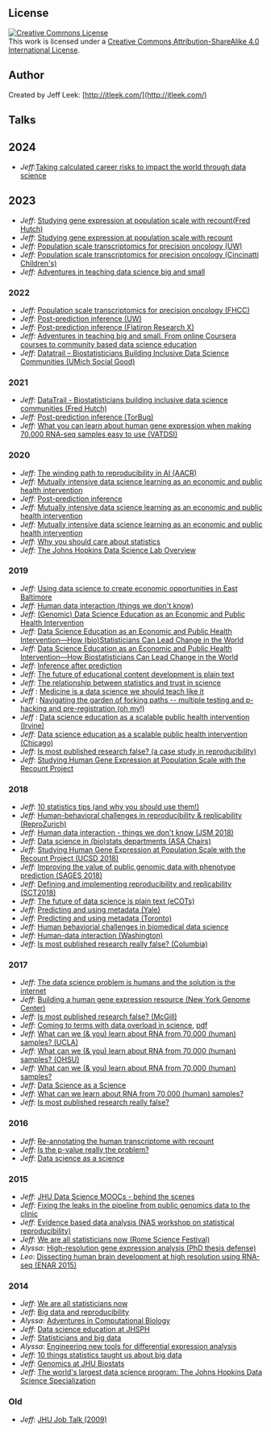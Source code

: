 ## License 

<a rel="license" href="http://creativecommons.org/licenses/by-sa/4.0/"><img alt="Creative Commons License" style="border-width:0" src="https://i.creativecommons.org/l/by-sa/4.0/88x31.png" /></a><br />This work is licensed under a <a rel="license" href="http://creativecommons.org/licenses/by-sa/4.0/">Creative Commons Attribution-ShareAlike 4.0 International License</a>.

## Author

Created by Jeff Leek: [http://jtleek.com/](http://jtleek.com/)


## Talks

## 2024

* _Jeff_:[Taking calculated career risks to impact the world through data science](https://docs.google.com/presentation/d/1K4vmgHlBTuCKamvbYi4UeZdMGweY52wRyo-UCaVkFwU/edit?usp=sharing)

## 2023
* _Jeff_: [Studying gene expression at population scale with recount(Fred Hutch)](https://docs.google.com/presentation/d/16LHYHkr8OqcbOdMUSDum2_0lL4yZPZjh/edit?usp=sharing&ouid=101173740013479774353&rtpof=true&sd=true)
* _Jeff_: [Studying gene expression at population scale with recount](https://docs.google.com/presentation/d/1wQxh9ZRn-hTebmuWkU1jiE6JN4oLmrTx/edit?usp=sharing&ouid=101173740013479774353&rtpof=true&sd=true)
* _Jeff_: [Population scale transcriptomics for precision oncology (UW)](https://docs.google.com/presentation/d/1qZ2Inb3SeHvdpHnmiIdFpGUflJcmPBee/edit?usp=sharing&ouid=101173740013479774353&rtpof=true&sd=true)
* _Jeff_: [Population scale transcriptomics for precision oncology (Cincinatti Children's)](https://docs.google.com/presentation/d/1Zuq0vopjmxhARn1vmZcUU1QbsQn8Typh/edit?usp=sharing&ouid=101173740013479774353&rtpof=true&sd=true)
* _Jeff_: [Adventures in teaching data science big and small](https://docs.google.com/presentation/d/13zLvvgpd6uwy9My6dE9ww58np8xM2XdOY1W-uNYh90I/edit?usp=sharing)

### 2022

* _Jeff_: [Population scale transcriptomics for precision oncology (FHCC)](https://docs.google.com/presentation/d/1sxwfP4ieBUSlvYc5WNL3I8w06J8rV6I3/edit?usp=sharing&ouid=101173740013479774353&rtpof=true&sd=true)
* _Jeff_: [Post-prediction inference (UW)](https://docs.google.com/presentation/d/1vOaxombdaBdggtnPX1UVsAUSq6ueuwB6eE8HNZylqf4/edit?usp=sharing)
* _Jeff_: [Post-prediction inference (Flatiron Research X)](https://docs.google.com/presentation/d/1QuEOxXoE9A55Fzt4ciBAVA99AEnRJn9jHbcKgtq_5U8/edit?usp=sharing)
* _Jeff_: [Adventures in teaching big and small. From online Coursera courses to community based data science education](https://docs.google.com/presentation/d/1O5g1T7SjPMoIvvC1_FbaZU7vqZ_riqihXFd3Uebc_ZA/edit?usp=sharing)
* _Jeff_: [Datatrail – Biostatisticians Building Inclusive Data Science Communities
 (UMich Social Good)](https://docs.google.com/presentation/d/1GfwTx3MCe32wNy6NDodMpDk5vJSLX1CqIo_E7ynTfq0/edit?usp=sharing)

### 2021

* _Jeff_: [DataTrail - Biostatisticians building inclusive data science communities (Fred Hutch)](https://docs.google.com/presentation/d/16b2qsOiRMxQBqfqUWnIToQAhMwMvHuh82WODc38Oovc/edit?usp=sharing)
* _Jeff_: [Post-prediction inference (TorBug)](https://docs.google.com/presentation/d/1P8duLvRdmJDbNdGyEHgQ98k2zsiZ7l7mQ0CrirwimHI/edit?usp=sharing)
* _Jeff_: [What you can learn about human gene expression when making 70,000 RNA-seq samples easy to use (VATDSI)
](https://docs.google.com/presentation/d/1-M07fMf7fE4aLr_vGspFQnP26nxiWS7Z1jB0Emm7PLQ/edit?usp=sharing)

### 2020

* _Jeff_: [The winding path to reproducibility in AI (AACR)](https://docs.google.com/presentation/d/16VP2Dkd3Q5LnZ9gc8814QpRF4r72ZgHg0O1HyXf89Yo/edit?usp=sharing)
* _Jeff_: [Mutually intensive data science learning as an economic and public health intervention](https://docs.google.com/presentation/d/1XT0GTYLdDxn59VRF8kbWtcbNwfiEWB3RHnrcgxbvI-E/edit?usp=sharing)
* _Jeff_: [Post-prediction inference](https://docs.google.com/presentation/d/1a85l3QOtnuO_1mjGnqEXnluk0jQXGuol_E0udQ9-fvk/edit?usp=sharing)
* _Jeff_: [Mutually intensive data science learning as an economic and public health intervention](https://docs.google.com/presentation/d/17e8r1ZpjHmLQq49JTEV5t-wR2j-8hnOpAoxuk1_-VzU/edit?usp=sharing)
* _Jeff_: [Mutually intensive data science learning as an economic and public health intervention ](https://docs.google.com/presentation/d/1siaFeo2ES6VKog3ksFF-5IUeuUbP4yUQUc0bK5JDnlQ/edit?usp=sharing)
* _Jeff_: [Why you should care about statistics](https://docs.google.com/presentation/d/1VdEM9RIBKE1lkd590q3RXB0cbghjfOWhLUtcxxnb9vM/edit?usp=sharing)
* _Jeff_: [The Johns Hopkins Data Science Lab Overview](https://docs.google.com/presentation/d/15hmde7rCTI6GKwydLchK4qgJws0uafbIoriRH_BvQfk/edit?usp=sharing)

### 2019

* _Jeff_: [Using data science to create economic opportunities in East Baltimore](https://docs.google.com/presentation/d/1ZMrlruXg5yZJPEdKVt5wyMwG89k2e8_maPuFhQwf5u0/edit?usp=sharing)
* _Jeff_: [Human data interaction (things we don't know)](https://docs.google.com/presentation/d/1_DdyJbITRwRI-iY2S6fL9EiPL28ViefHvh0lmyBh8hU/edit?usp=sharing)
* _Jeff_: [(Genomic) Data Science Education as an Economic and Public Health Intervention](https://docs.google.com/presentation/d/1nBzGsFYLaYRYfxS0bu53CjYw6Gd4lEoJACdrVW6oBjQ/edit?usp=sharing)
* _Jeff_: [Data Science Education as an Economic and Public Health Intervention—How (bio)Statisticians Can Lead Change in the World](https://docs.google.com/presentation/d/19EZ0cjULt8RKcEG1unsHL3bnV_zwzRq5Uyj9DLajQxM/edit?usp=sharing)
* _Jeff_: [Data Science Education as an Economic and Public Health Intervention—How Biostatisticians Can Lead Change in the World](https://docs.google.com/presentation/d/1MG_7HmZ1tTsepuka3NILxoAwkb3hD8_y4zA2tbWBMbU/edit?usp=sharing)
* _Jeff_: [Inference after prediction](https://docs.google.com/presentation/d/1KPwql_YeVXyUImd9ZL4w2IGUduaN6c4DEbVuLn5vif4/edit?usp=sharing)
* _Jeff_: [The future of educational content development is plain text](https://docs.google.com/presentation/d/16z5tJAJvW5bqheGr3UgfIdaugohWBuIIImif7n6x7kI/edit?usp=sharing)
* _Jeff_: [The relationship between statistics and trust in science](https://docs.google.com/presentation/d/1mWhuyCTFEJSzCqLQrRxgsdyi2h7NhIm8rSxDuOnAA5M/edit?usp=sharing)
* _Jeff_ : [Medicine is a data science we should teach like it](https://docs.google.com/presentation/d/1Rpq0AvLVBw3-sIko8GTTWr25UnD3joEqnT1WTZVmwXI/edit?usp=sharing)
* _Jeff_ : [Navigating the garden of forking paths -- multiple testing and p-hacking and pre-registration (oh my!)](https://docs.google.com/presentation/d/1HZLts6gBiTfBT09Zck7vlPAAb988gD_Ni45PCoBjUkQ/edit?usp=sharing)
* _Jeff_ : [Data science education as a scalable public health intervention (Irvine)](https://docs.google.com/presentation/d/1kaNinoJ5zIYp_WetfflXiJ3c52jvSEhUBjISHgZMAcE/edit?usp=sharing)
* _Jeff_: [Data science education as a scalable public health intervention (Chicago)](https://docs.google.com/presentation/d/1a4j7lHEDrLY8586Jk57VYrK8N43wfQlukCaVlEC9CTo/edit?usp=sharing)
* _Jeff_: [Is most published research false? (a case study in reproducibility)](https://docs.google.com/presentation/d/1c7sGP9tav6OSE50nFotc-HlS0SLlvVxK_Lcu3b_LDvA/edit?usp=sharing)
* _Jeff_: [Studying Human Gene Expression at Population Scale with the Recount Project](https://docs.google.com/presentation/d/1UdPYwoY4NaZkKdfFZfnOmDX2-W7qYb4pYZPwzFmbxRk/edit?usp=sharing)


### 2018

* _Jeff_: [10 statistics tips (and why you should use them!)](https://docs.google.com/presentation/d/1VZ_TnmyvC98lwTx5ukZm88y2dcg0S1uOIz5V8kwWSYI/edit?usp=sharing)
* _Jeff_: [Human-behavioral challenges in reproducibility & replicability (ReproZurich)](https://docs.google.com/presentation/d/1Z4knK4qz8zxMJvbk8melKkgq1qo38eqEJkJt5D37t0E/edit?usp=sharing)
* _Jeff_: [Human data interaction - things we don't know (JSM 2018)](https://docs.google.com/presentation/d/1oCbf8NHpJSQAe6LoeD--wV-KbKbdGawrLHYJqwzfj_M/edit?usp=sharing)
* _Jeff_: [Data science in (bio)stats departments (ASA Chairs)](https://docs.google.com/presentation/d/1Hayp7JQH7uy_X-GOq5vPoAR9Ver0xRJS5PrVqWb87u4/edit?usp=sharing)
* _Jeff_: [Studying Human Gene Expression at Population Scale with the Recount Project (UCSD 2018)](https://docs.google.com/presentation/d/1eixophYVMrNM479mDrCm24wRKiCNh0Xi2T6FhaNX1lQ/edit?usp=sharing)
* _Jeff_: [Improving the value of public genomic data with phenotype prediction (SAGES 2018)](https://docs.google.com/presentation/d/1iX1iNGvqqW2sWJd1a5BPEMCV1Z-cRd4Q_XIVSfWICoM/edit?usp=sharing)
* _Jeff_: [Defining and implementing reproducibility and replicability (SCT2018)](https://docs.google.com/presentation/d/1lLgk7BEo65xSHldRoaX26zao7I2cJcXKyZIJxtNq27o/edit?usp=sharing)
* _Jeff_: [The future of data science is plain text (eCOTs)](https://docs.google.com/presentation/d/13d_Pn3aOFjm0Rze9qo9K_8ZIwt4n9Hqv3yec-XAaRMI/edit?usp=sharing)
* _Jeff_: [Predicting and using metadata (Yale)](https://docs.google.com/presentation/d/1QKDIGUKrO8tZkR355_Bg5MGA4fUvr3AdICPlXXg8XoI/edit?usp=sharing)
* _Jeff_: [Predicting and using metadata (Toronto)](https://docs.google.com/presentation/d/1FgUZZU6pW91J7zH0OqrEgxfnV1Py_ZGL3ZKHfbOZskY/edit?usp=sharing)
* _Jeff_: [Human behaviorial challenges in biomedical data science](https://docs.google.com/presentation/d/1uFxTgBXe55OmU55V_uV-AawCH3eiIkHP_Y00Kzyj0jg/edit?usp=sharing)
* _Jeff_: [Human-data interaction (Washington)](https://docs.google.com/presentation/d/1nVAw7E-snu_bcCNhSlUuCP6eWYMxNBDJvsS_Ak4k0D0/edit?usp=sharing)
* _Jeff_: [Is most published research really false? (Columbia)](https://docs.google.com/presentation/d/1S9VXkcMLZZ405rMQOaIz1OyNw-43Kt5hER4wcUS1H6M/edit?usp=sharing)

### 2017


* _Jeff_: [The data science problem is humans and the solution is the internet](https://docs.google.com/presentation/d/1f2Kzwh0ObGo7TACIzCIa5GsI3UqF8Eez11RT3TdwypU/edit?usp=sharing)
* _Jeff_: [Building a human gene expression resource (New York Genome Center)](https://docs.google.com/presentation/d/1_fNKQAHe3_ALBVUyRIZ83sRIsdq9O6ygnPTyrRvRXQI/edit?usp=sharing)
* _Jeff_: [Is most published research false? (McGill)](https://docs.google.com/presentation/d/1hzdSDaPPSE9xUYZHhOVfQIRPPdwe0A9SdE7QDsK3bOA/edit?usp=sharing) 
* _Jeff_: [Coming to terms with data overload in science](https://docs.google.com/presentation/d/1diGUr8oHmJByBJy9eEvLBh3qIpUIjjy1P2TxasAWSHo/edit?usp=sharing), [pdf](https://github.com/jtleek/jtleek.github.io/files/1185814/jsm2017.pdf)
* _Jeff_: [What can we (& you) learn about RNA from 70,000 (human) samples? (UCLA)](https://docs.google.com/presentation/d/1OGOVApkE72TqCWV0aMOfiwLzzZWoH8ZCprOWs8Pz1R0/edit?usp=sharing)
* _Jeff_: [What can we (& you) learn about RNA from 70,000 (human) samples? (OHSU)](https://docs.google.com/presentation/d/1rAXyjdIvRBkRw93DinMUhfj9vs9yqfcEBctD4jO-Xgo/edit?usp=sharing)
* _Jeff_: [What can we (& you) learn about RNA from 70,000 (human) samples?](https://docs.google.com/presentation/d/1mjMF1yDGgLQW4JNgiKO7XBY7I7j2laTq1kGYo3Q1rYw/edit?usp=sharing)
* _Jeff_: [Data Science as a Science](https://docs.google.com/presentation/d/1qf4_78ArLmL6MWwchLm1HPMBft5jJfdEhpTk2UPecHo/edit?usp=sharing)
* _Jeff_: [What can we learn about RNA from 70,000 (human) samples?](https://docs.google.com/presentation/d/1GBdWeHU5HI6Fqy9NDe_6RL2oDl5HjJdsmCHSBlAk0m4/edit?usp=sharing)
* _Jeff_: [Is most published research really false?](https://docs.google.com/presentation/d/12SAKwzNs97DjcwTvIUi5husTf3EFlX_pfyxCKRjictE/edit?usp=sharing)

### 2016

* _Jeff_: [Re-annotating the human transcriptome with recount](https://docs.google.com/presentation/d/1XCLfuCD1A0ODczmg4oKK5E3n-dwh6ohHjCYSj_doqbU/edit?usp=sharing)
* _Jeff_: [Is the p-value really the problem?](https://docs.google.com/presentation/d/1nbaKvANCZkN8hbrd31R25WIfQszWFjGyiGeRaqHO1pI/edit?usp=sharing)
* _Jeff_: [Data science as a science](http://www.slideshare.net/jtleek/data-science-as-a-science)


### 2015

* _Jeff_: [JHU Data Science MOOCs - behind the scenes](http://www.slideshare.net/jtleek/jhu-data-science-moocs-behind-the-scenes)
* _Jeff_: [Fixing the leaks in the pipeline from public genomics data to the clinic](http://www.slideshare.net/jtleek/fixing-the-leaks-in-the-pipeline-from-public-genomics-data-to-the-clinic)
* _Jeff_: [Evidence based data analysis (NAS workshop on statistical reproducibility)](http://www.slideshare.net/jtleek/evidence-based-data-analysis)
* _Jeff_: [We are all statisticians now (Rome Science Festival)](http://www.slideshare.net/jtleek/leek-romesf2015)
* _Alyssa_: [High-resolution gene expression analysis (PhD thesis defense)](https://speakerdeck.com/alyssafrazee/high-resolution-gene-expression-analysis)
* _Leo_: [Dissecting human brain development at high resolution using RNA-seq (ENAR 2015)](http://www.slideshare.net/lcolladotor/dissecting-human-brain-development-at-high-resolution-using-rnaseq)


### 2014


* _Jeff_: [We are all statisticians now](https://speakerdeck.com/jtleek/we-are-all-statisticians-now)
* _Jeff_: [Big data and reproducibility](https://speakerdeck.com/jtleek/big-data-and-reproducibility/)
* _Alyssa_: [Adventures in Computational Biology](https://speakerdeck.com/alyssafrazee/adventures-in-computational-biology)
* _Jeff_: [Data science education at JHSPH](http://www.slideshare.net/jtleek/education-37613273)
* _Jeff_: [Statisticians and big data](http://www.slideshare.net/jtleek/big-data-and-statisticians)
* _Alyssa_: [Engineering new tools for differential expression analysis](https://speakerdeck.com/alyssafrazee/differential-expression-analysis-tools)
* _Jeff_: [10 things statistics taught us about big data](http://www.slideshare.net/jtleek/10-things-statistics-taught-us-about-big-data)
* _Jeff_: [Genomics at JHU Biostats](http://www.slideshare.net/jtleek/flash-talk-about-johns-hopkins-genomics)
* _Jeff_: [The world's largest data science program: The Johns Hopkins Data Science Specialization](http://www.slideshare.net/jtleek/the-largest-data-science-program-in-the-world-the-johns-hopkins-data-science-specialization)

### Old

* _Jeff_: [JHU Job Talk (2009)](http://www.slideshare.net/jtleek/jhu-feb2009)
